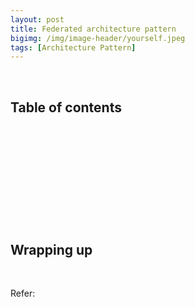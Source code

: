 ```yaml
---
layout: post
title: Federated architecture pattern
bigimg: /img/image-header/yourself.jpeg
tags: [Architecture Pattern]
---
```





<br>

## Table of contents





<br>

## 






<br>

## 






<br>

## 





<br>

## Wrapping up




<br>

Refer:

